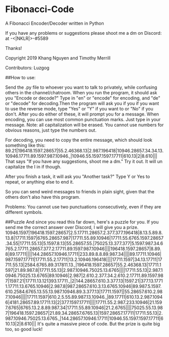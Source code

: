# Fibonacci-Code
A Fibonacci Encoder/Decoder written in Python

If you have any problems or suggestions please shoot me a dm on Discord:
at -<|NKLR|>-#5589

Thanks!

Copyright 2019 Khang Nguyen and Timothy Merrill

Contributors:
  Luzgog


##How to use:

Send the .py file to whoever you want to talk to privately, while confusing others in the channel/chatroom. When you run the program, it should ask you "Encode or decode?" Type in "en" or "encode" for encoding, and "de" or "decode" for decoding.Then the program will ask you if you if you want to use the reverse mode, type "Yes" or "Y" if you want to or "No" if you don't. After you do either of these, it will prompt you for a message. When encoding, you can use most common punctuation marks. Just type in your message. Note: all capitalization will be erased. You cannot use numbers for obvious reasons, just type the numbers out. 

For decoding, you need to copy the entire message, which should look something like this: 89.21|196418.1597.28657|55.2.46368.13|2.987.196418|10946.28657.34.34.13.10946.17711.89.1597.987.10946.,|10946.55.1597.1597.17711|610.13|2|8.610|||
That says "If you have any suggestions, shoot me a dm." Try it out. It will un capitalize the I in if though.

After you finish a task, it will ask you "Another task?" Type Y or Yes to repeat, or anything else to end it. 

So you can send weird messages to friends in plain sight, given that the others don't also have this program. 

Problems: You cannot use two punctuations consecutively, even if they are different symbols.

##Puzzle
And since you read this far down, here's a puzzle for you. If you send me the correct answer over Discord, I will give you a prize.
10946.1597|196418.1597.28657|2.5.17711.28657.2.377.377.196418|8.13.5.89.8.13.8|17711.1597|6765.28657.987|17711.55.89.10946|17711.55.6765.1597.28657.34.55|17711.55.13|5.1597.8.13|55.28657.55.|75025.13.377.377|5.1597.987.34.6765.2.17711.28657.377.2.17711.89.1597.987.10946||||196418.1597.28657|8.89.8|89.17711||||144.28657.10946.17711|233.89.8.8.89.987.34||||89.17711.10946|987.1597.17711|17711.55.2.17711|13.2.10946.196418||||17711.1597|34.13.17711|17711.55.13|2584.6765.89.317811.13.,|196418.1597.28657|55.2.46368.13|17711.1597|21.89.987.8|17711.55.13|2.987.10946.75025.13.6765||||17711.55.13|2.987.10946.75025.13.6765|89.10946|2.987|2.610.2.377.34.2.610.2.17711.89.1597.987|1597.21|17711.13.121393.17711.,|2|144.28657.610.3.377.13|1597.21|377.13.17711.17711.13.6765.10946|2.987.8|987.28657.610.3.13.6765.10946|89.987.5.1597.610.2584.6765.13.55.13.987.10946.89.3.377.13|17711.1597||55.28657.610.2.987.10946||||17711.1597|610.2.5.55.89.987.13.10946.,|89.17711|610.13.2.987.10946|4181.28657.89.17711.13|2|377.1597.17711||||17711.55.2.987.233.10946|21.1597.6765|6765.13.2.8.89.987.34|17711.55.89.10946|21.2.6765||||75025.55.13.987|196418.1597.28657|21.89.34.28657.6765.13|1597.28657.17711|17711.55.13|2.987.10946.75025.13.6765.,|144.28657.10946.17711|10946.55.1597.1597.17711|610.13|2|8.610|||
It's quite a massive piece of code. But the prize is quite big too, so good luck!
